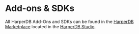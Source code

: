 # Add-ons & SDKs

All HarperDB Add-Ons and SDKs can be found in the [HarperDB Marketplace](../harperdb-studio/resources.md#harperdb-marketplace) located in the [HarperDB Studio](../harperdb-studio/resources.md).